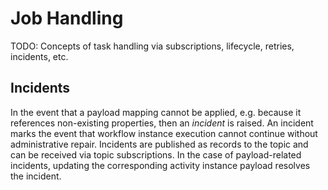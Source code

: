 # Job Handling

TODO: Concepts of task handling via subscriptions, lifecycle, retries, incidents, etc.

## Incidents

In the event that a payload mapping cannot be applied, e.g. because it references non-existing properties, then an *incident* is raised. An incident marks the event that workflow instance execution cannot continue without administrative repair. Incidents are published as records to the topic and can be received via topic subscriptions. In the case of payload-related incidents, updating the corresponding activity instance payload resolves the incident.